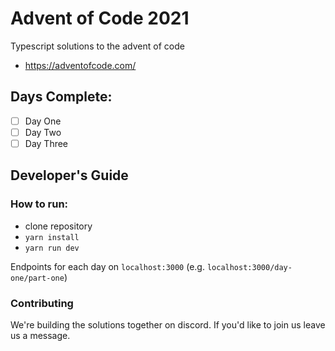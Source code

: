 # Advent of Code 2021
Typescript solutions to the advent of code
- https://adventofcode.com/

## Days Complete:
- [ ] Day One
- [ ] Day Two
- [ ] Day Three

## Developer's Guide
### How to run:
- clone repository
- `yarn install`
- `yarn run dev`

Endpoints for each day on `localhost:3000`
(e.g. `localhost:3000/day-one/part-one`)

### Contributing
We're building the solutions together on discord. If you'd like to join us leave us a message.